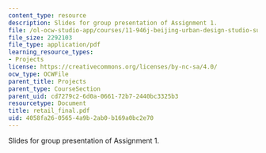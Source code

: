 ```yaml
---
content_type: resource
description: Slides for group presentation of Assignment 1.
file: /ol-ocw-studio-app/courses/11-946j-beijing-urban-design-studio-summer-2004/4058fa2605654a9b2ab0b169a0bc2e70_retail_final.pdf
file_size: 2292103
file_type: application/pdf
learning_resource_types:
- Projects
license: https://creativecommons.org/licenses/by-nc-sa/4.0/
ocw_type: OCWFile
parent_title: Projects
parent_type: CourseSection
parent_uid: cd7279c2-6d0a-0661-72b7-2440bc3325b3
resourcetype: Document
title: retail_final.pdf
uid: 4058fa26-0565-4a9b-2ab0-b169a0bc2e70
---
```

Slides for group presentation of Assignment 1.